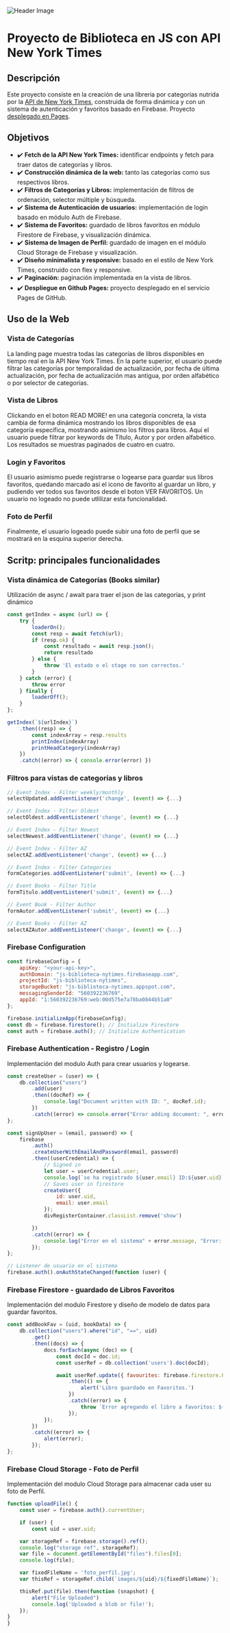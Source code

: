 ![Header Image](assets/header3.png)
# Proyecto de Biblioteca en JS con API New York Times
## Descripción

Este proyecto consiste en la creación de una libreria por categorías nutrida por la [API de New York Times](https://developer.nytimes.com/{:target="_blank"}), construida de forma dinámica y con un sistema de autenticación y favoritos basado en Firebase. Proyecto [desplegado en Pages](https://emiliolatorre.github.io/JS_Biblioteca_NYTimes/).

## Objetivos

- ✔️ **Fetch de la API New York Times:** identificar endpoints y fetch para traer datos de categorías y libros.
- ✔️ **Construcción dinámica de la web:** tanto las categorías como sus respectivos libros.
- ✔️ **Filtros de Categorías y Libros:** implementación de filtros de ordenación, selector múltiple y búsqueda.
- ✔️ **Sistema de Autenticación de usuarios:** implementación de login basado en módulo Auth de Firebase.
- ✔️ **Sistema de Favoritos:** guardado de libros favoritos en módulo Firestore de Firebase, y visualización dinámica.
- ✔️ **Sistema de Imagen de Perfil:** guardado de imagen en el módulo Cloud Storage de Firebase y visualización.
- ✔️ **Diseño minimalista y responsive:** basado en el estilo de New York Times, construido con flex y responsive.
- ✔️ **Paginación:** paginación implementada en la vista de libros.
- ✔️ **Despliegue en Github Pages:** proyecto desplegado en el servicio Pages de GitHub.

## Uso de la Web
### Vista de Categorías
La landing page muestra todas las categorías de libros disponibles en tiempo real en la API New York Times. En la parte superior, el usuario puede filtrar las categorías por temporalidad de actualización, por fecha de última actualización, por fecha de actualización mas antigua, por orden alfabético o por selector de categorías.

### Vista de Libros
Clickando en el boton READ MORE! en una categoría concreta, la vista cambia de forma dinámica mostrando los libros disponibles de esa categoría específica, mostrando asimismo los filtros para libros. Aquí el usuario puede filtrar por keywords de Título, Autor y por orden alfabético. Los resultados se muestras paginados de cuatro en cuatro.

### Login y Favoritos
El usuario asimismo puede registrarse o logearse para guardar sus libros favoritos, quedando marcado así el icono de favorito al guardar un libro, y pudiendo ver todos sus favoritos desde el boton VER FAVORITOS. Un usuario no logeado no puede utlilizar esta funcionalidad.

### Foto de Perfil
Finalmente, el usuario logeado puede subir una foto de perfil que se mostrará en la esquina superior derecha.

## Scritp: principales funcionalidades
### Vista dinámica de Categorías (Books similar)
Utilización de async / await para traer el json de las categorías, y print dinámico

```javascript
const getIndex = async (url) => {
    try {
        loaderOn();
        const resp = await fetch(url);
        if (resp.ok) {
            const resultado = await resp.json();
            return resultado
        } else {
            throw 'El estado o el stage no son correctos.'
        }
    } catch (error) {
        throw error
    } finally {
        loaderOff();
    }
};

getIndex(`${urlIndex}`)
    .then((resp) => {
        const indexArray = resp.results
        printIndex(indexArray)
        printHeadCategory(indexArray)
    })
    .catch((error) => { console.error(error) })
```

### Filtros para vistas de categorías y libros

```javascript
// Event Index - Filter weekly/monthly
selectUpdated.addEventListener('change', (event) => {...}

// Event Index - Filter Oldest
selectOldest.addEventListener('change', (event) => {...}

// Event Index - Filter Newest
selectNewest.addEventListener('change', (event) => {...}

// Event Index - Filter AZ
selectAZ.addEventListener('change', (event) => {...}

// Event Index - Filter Categories
formCategories.addEventListener('submit', (event) => {...}

// Event Books - Filter Title
formTitulo.addEventListener('submit', (event) => {...}

// Event Book - Filter Author
formAutor.addEventListener('submit', (event) => {...}

// Event Books - Filter AZ
selectAZAutor.addEventListener('change', (event) => {...}

```

### Firebase Configuration

```javascript
const firebaseConfig = {
    apiKey: "<your-api-key>",
    authDomain: "js-biblioteca-nytimes.firebaseapp.com",
    projectId: "js-biblioteca-nytimes",
    storageBucket: "js-biblioteca-nytimes.appspot.com",
    messagingSenderId: "560392236769",
    appId: "1:560392236769:web:00d575e7a78ba0844b51a0"
};

firebase.initializeApp(firebaseConfig);
const db = firebase.firestore(); // Initialize Firestore
const auth = firebase.auth(); // Initialize Authentication
```


### Firebase Authentication - Registro / Login
Implementación del modulo Auth para crear usuarios y logearse.

```javascript
const createUser = (user) => {
    db.collection("users")
        .add(user)
        .then((docRef) => {
            console.log("Document written with ID: ", docRef.id);
        })
        .catch((error) => console.error("Error adding document: ", error));
};

const signUpUser = (email, password) => {
    firebase
        .auth()
        .createUserWithEmailAndPassword(email, password)
        .then((userCredential) => {
            // Signed in
            let user = userCredential.user;
            console.log(`se ha registrado ${user.email} ID:${user.uid}`)
            // Saves user in firestore
            createUser({
                id: user.uid,
                email: user.email
            });
            divRegisterContainer.classList.remove('show')

        })
        .catch((error) => {
            console.log("Error en el sistema" + error.message, "Error: " + error.code);
        });
};

// Listener de usuario en el sistema
firebase.auth().onAuthStateChanged(function (user) {
```

### Firebase Firestore - guardado de Libros Favoritos
Implementación del modulo Firestore y diseño de modelo de datos para guardar favoritos.
```javascript
const addBookFav = (uid, bookData) => {
    db.collection("users").where("id", "==", uid)
        .get()
        .then((docs) => {
            docs.forEach(async (doc) => {
                const docId = doc.id;
                const userRef = db.collection('users').doc(docId);

                await userRef.update({ favourites: firebase.firestore.FieldValue.arrayUnion(bookData) })
                    .then(() => {
                        alert('Libro guardado en Favoritos.')
                    })
                    .catch((error) => {
                        throw `Error agregando el libro a favoritos: ${error}`;
                    });
            });
        })
        .catch((error) => {
            alert(error);
        });
};

```

### Firebase Cloud Storage - Foto de Perfil
Implementación del modulo Cloud Storage para almacenar cada user su foto de Perfil.
```javascript
function uploadFile() {
    const user = firebase.auth().currentUser;

    if (user) {
        const uid = user.uid;

    var storageRef = firebase.storage().ref();
    console.log("storage ref", storageRef);
    var file = document.getElementById("files").files[0];
    console.log(file);

    var fixedFileName = 'foto_perfil.jpg';
    var thisRef = storageRef.child(`images/${uid}/${fixedFileName}`);

    thisRef.put(file).then(function (snapshot) {
        alert("File Uploaded")
        console.log('Uploaded a blob or file!');
    });
}
}
```
